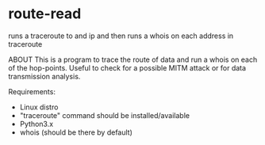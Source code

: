 # route-read
runs a traceroute to and ip and then runs a whois on each address in traceroute

ABOUT
This is a program to trace the route of data and run a whois on each of the hop-points.
Useful to check for a possible MITM attack or for data transmission analysis.

Requirements:
- Linux distro
- "traceroute" command should be installed/available
- Python3.x
- whois (should be there by default)
